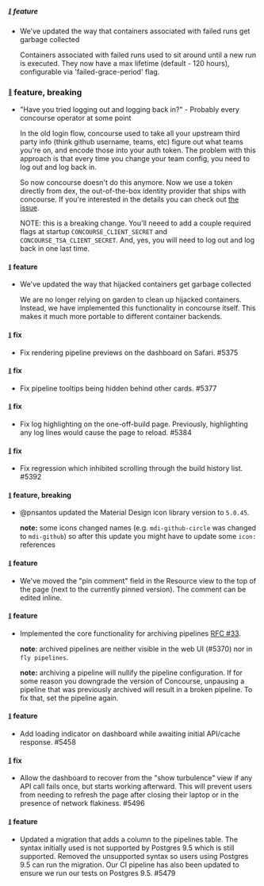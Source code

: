 ##### <sub><sup><a name="5305" href="#5305">:link:</a></sup></sub> feature

* We've updated the way that containers associated with failed runs get garbage collected

  Containers associated with failed runs used to sit around until a new run is executed.  They now have a max lifetime (default - 120 hours), configurable via 'failed-grace-period' flag.

### <sub><sup><a name="4950" href="#4950">:link:</a></sup></sub> feature, breaking

* "Have you tried logging out and logging back in?"
            - Probably every concourse operator at some point

  In the old login flow, concourse used to take all your upstream third party info (think github username, teams, etc) figure out what teams you're on, and encode those into your auth token. The problem with this approach is that every time you change your team config, you need to log out and log back in.

  So now concourse doesn't do this anymore. Now we use a token directly from dex, the out-of-the-box identity provider that ships with concourse. If you're interested in the details you can check out [the issue](https://github.com/concourse/concourse/issues/2936).

  NOTE: this is a breaking change. You'll neeed to add a couple required flags at startup `CONCOURSE_CLIENT_SECRET` and `CONCOURSE_TSA_CLIENT_SECRET`. And, yes, you will need to log out and log back in one last time.

#### <sub><sup><a name="5305" href="#5305">:link:</a></sup></sub> feature

* We've updated the way that hijacked containers get garbage collected

  We are no longer relying on garden to clean up hijacked containers. Instead, we have implemented this functionality in concourse itself. This makes it much more portable to different container backends.

#### <sub><sup><a name="5375" href="#5375">:link:</a></sup></sub> fix

* Fix rendering pipeline previews on the dashboard on Safari. #5375

#### <sub><sup><a name="5377" href="#5377">:link:</a></sup></sub> fix

* Fix pipeline tooltips being hidden behind other cards. #5377

#### <sub><sup><a name="5384" href="#5384">:link:</a></sup></sub> fix

* Fix log highlighting on the one-off-build page. Previously, highlighting any log lines would cause the page to reload. #5384

#### <sub><sup><a name="5392" href="#5392">:link:</a></sup></sub> fix

* Fix regression which inhibited scrolling through the build history list. #5392

#### <sub><sup><a name="5397" href="#5397">:link:</a></sup></sub> feature, breaking

* @pnsantos updated the Material Design icon library version to `5.0.45`.

  **note:** some icons changed names (e.g. `mdi-github-circle` was changed to `mdi-github`) so after this update you might have to update some `icon:` references

#### <sub><sup><a name="5410" href="#5410">:link:</a></sup></sub> feature

* We've moved the "pin comment" field in the Resource view to the top of the page (next to the currently pinned version). The comment can be edited inline.

#### <sub><sup><a name="5368" href="#5368">:link:</a></sup></sub> feature

* Implemented the core functionality for archiving pipelines [RFC #33]. 

  **note**: archived pipelines are neither visible in the web UI (#5370) nor in `fly pipelines`.

  **note:** archiving a pipeline will nullify the pipeline configuration. If for some reason you downgrade the version of Concourse, unpausing a pipeline that was previously archived will result in a broken pipeline. To fix that, set the pipeline again.

[RFC #33]: https://github.com/concourse/rfcs/pull/33

#### <sub><sup><a name="5458" href="#5458">:link:</a></sup></sub> feature

* Add loading indicator on dashboard while awaiting initial API/cache response. #5458

#### <sub><sup><a name="5496" href="#5496">:link:</a></sup></sub> fix

* Allow the dashboard to recover from the "show turbulence" view if any API call fails once, but starts working afterward. This will prevent users from needing to refresh the page after closing their laptop or in the presence of network flakiness. #5496

#### <sub><sup><a name="5479" href="#5479">:link:</a></sup></sub> feature

* Updated a migration that adds a column to the pipelines table. The syntax initially used is not supported by Postgres 9.5 which is still supported. Removed the unsupported syntax so users using Postgres 9.5 can run the migration. Our CI pipeline has also been updated to ensure we run our tests on Postgres 9.5. #5479
